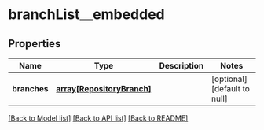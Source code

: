 # branchList__embedded

## Properties
Name | Type | Description | Notes
------------ | ------------- | ------------- | -------------
**branches** | [**array[RepositoryBranch]**](RepositoryBranch.md) |  | [optional] [default to null]

[[Back to Model list]](../README.md#documentation-for-models) [[Back to API list]](../README.md#documentation-for-api-endpoints) [[Back to README]](../README.md)


